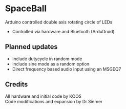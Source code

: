 # SpaceBall

Arduino controlled double axis rotating circle of LEDs

* Controlled via hardware and Bluetooth (ArduDroid)

## Planned updates

* Include dutycycle in random mode
* Include sine mode as a random option
* Direct frequency based audio input using an MSGEQ7

## Credits
All hardware and initial code by KOOS  
Code modifications and expansion by Dr Siemer